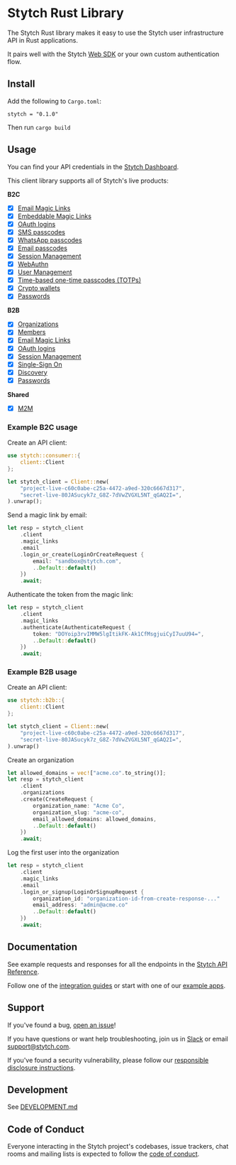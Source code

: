 # Stytch Rust Library

The Stytch Rust library makes it easy to use the Stytch user infrastructure API in Rust applications.

It pairs well with the Stytch [Web SDK](https://www.npmjs.com/package/@stytch/stytch-js) or your own custom authentication flow.

## Install
Add the following to `Cargo.toml`:
```
stytch = "0.1.0"
```
Then run `cargo build`

## Usage

You can find your API credentials in the [Stytch Dashboard](https://stytch.com/dashboard/api-keys).

This client library supports all of Stytch's live products:

**B2C**

- [x] [Email Magic Links](https://stytch.com/docs/api/send-by-email)
- [x] [Embeddable Magic Links](https://stytch.com/docs/api/create-magic-link)
- [x] [OAuth logins](https://stytch.com/docs/api/oauth-google-start)
- [x] [SMS passcodes](https://stytch.com/docs/api/send-otp-by-sms)
- [x] [WhatsApp passcodes](https://stytch.com/docs/api/whatsapp-send)
- [x] [Email passcodes](https://stytch.com/docs/api/send-otp-by-email)
- [x] [Session Management](https://stytch.com/docs/api/session-auth)
- [x] [WebAuthn](https://stytch.com/docs/api/webauthn-register-start)
- [x] [User Management](https://stytch.com/docs/api/create-user)
- [x] [Time-based one-time passcodes (TOTPs)](https://stytch.com/docs/api/totp-create)
- [x] [Crypto wallets](https://stytch.com/docs/api/crypto-wallet-authenticate-start)
- [x] [Passwords](https://stytch.com/docs/api/password-create)

**B2B**

- [x] [Organizations](https://stytch.com/docs/b2b/api/organization-object)
- [x] [Members](https://stytch.com/docs/b2b/api/member-object)
- [x] [Email Magic Links](https://stytch.com/docs/b2b/api/send-login-signup-email)
- [x] [OAuth logins](https://stytch.com/docs/b2b/api/oauth-google-start)
- [x] [Session Management](https://stytch.com/docs/b2b/api/session-object)
- [x] [Single-Sign On](https://stytch.com/docs/b2b/api/sso-authenticate-start)
- [x] [Discovery](https://stytch.com/docs/b2b/api/discovered-organization-object)
- [x] [Passwords](https://stytch.com/docs/b2b/api/passwords-authenticate)

**Shared**

- [x] [M2M](https://stytch.com/docs/api/m2m-client)

### Example B2C usage

Create an API client:

```rust
use stytch::consumer::{
    client::Client
};

let stytch_client = Client::new(
    "project-live-c60c0abe-c25a-4472-a9ed-320c6667d317",
    "secret-live-80JASucyk7z_G8Z-7dVwZVGXL5NT_qGAQ2I=",
).unwrap();
```

Send a magic link by email:

```rust
let resp = stytch_client
    .client
    .magic_links
    .email
    .login_or_create(LoginOrCreateRequest {
        email: "sandbox@stytch.com",
        ..Default::default()
    })
    .await;
```

Authenticate the token from the magic link:

```rust
let resp = stytch_client
    .client
    .magic_links
    .authenticate(AuthenticateRequest {
        token: "DOYoip3rvIMMW5lgItikFK-Ak1CfMsgjuiCyI7uuU94=",
        ..Default::default()
    })
    .await;
```

### Example B2B usage

Create an API client:

```rust
use stytch::b2b::{
    client::Client
};

let stytch_client = Client::new(
    "project-live-c60c0abe-c25a-4472-a9ed-320c6667d317",
    "secret-live-80JASucyk7z_G8Z-7dVwZVGXL5NT_qGAQ2I=",
).unwrap()
```

Create an organization

```rust
let allowed_domains = vec!["acme.co".to_string()];
let resp = stytch_client
    .client
    .organizations
    .create(CreateRequest {
        organization_name: "Acme Co",
        organization_slug: "acme-co",
        email_allowed_domains: allowed_domains,
        ..Default::default()
    })
    .await;
```

Log the first user into the organization

```rust
let resp = stytch_client
    .client
    .magic_links
    .email
    .login_or_signup(LoginOrSignupRequest {
        organization_id: "organization-id-from-create-response-..."
        email_address: "admin@acme.co"
        ..Default::default()
    })
    .await;
```

## Documentation

See example requests and responses for all the endpoints in the [Stytch API Reference](https://stytch.com/docs/api).

Follow one of the [integration guides](https://stytch.com/docs/guides) or start with one of our [example apps](https://stytch.com/docs/example-apps).

## Support

If you've found a bug, [open an issue](https://github.com/stytchauth/stytch-node/issues/new)!

If you have questions or want help troubleshooting, join us in [Slack](https://join.slack.com/t/stytch/shared_invite/zt-nil4wo92-jApJ9Cl32cJbEd9esKkvyg) or email support@stytch.com.

If you've found a security vulnerability, please follow our [responsible disclosure instructions](https://stytch.com/docs/resources/security-and-trust/security#:~:text=Responsible%20disclosure%20program).

## Development

See [DEVELOPMENT.md](DEVELOPMENT.md)

## Code of Conduct

Everyone interacting in the Stytch project's codebases, issue trackers, chat rooms and mailing lists is expected to follow the [code of conduct](CODE_OF_CONDUCT.md).
